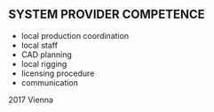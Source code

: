 ## SYSTEM PROVIDER COMPETENCE

+ local production coordination
+ local staff
+ CAD planning
+ local rigging
+ licensing procedure
+ communication

2017 Vienna